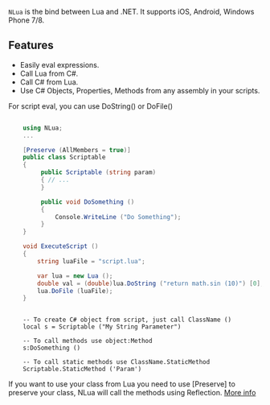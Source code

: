 `NLua` is the bind between Lua and .NET. It supports iOS,
Android, Windows Phone 7/8.

## Features

 - Easily eval expressions.
 - Call Lua from C#.
 - Call C# from Lua. 
 - Use C# Objects, Properties, Methods from any assembly in your scripts.

For script eval, you can use DoString() or DoFile()


```csharp

    using NLua;
    ...

    [Preserve (AllMembers = true)]
    public class Scriptable 
    {
         public Scriptable (string param)
         { // ... 
         }

         public void DoSomething ()
         {
             Console.WriteLine ("Do Something");
         }
    }

    void ExecuteScript ()
    {
        string luaFile = "script.lua";

        var lua = new Lua ();
        double val = (double)lua.DoString ("return math.sin (10)") [0];
        lua.DoFile (luaFile);
    }
```


```

    -- To create C# object from script, just call ClassName ()
    local s = Scriptable ("My String Parameter")

    -- To call methods use object:Method
    s:DoSomething ()

    -- To call static methods use ClassName.StaticMethod
    Scriptable.StaticMethod ('Param')

```

If you want to use your class from Lua you need to use [Preserve] to preserve your class, NLua will call the methods using Reflection. [More info](http://docs.xamarin.com/guides/ios/advanced_topics/linker)


